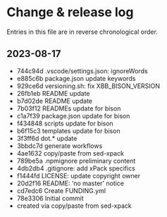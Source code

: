 # Change & release log

Entries in this file are in reverse chronological order.

## 2023-08-17

* 744c94d .vscode/settings.json: ignoreWords
* e885c6b package.json update keywords
* 929ce6d versioning.sh: fix XBB_BISON_VERSION
* 26fb1eb README update
* b7d02de README update
* 7b03f12 READMEs update for bison
* c1a7f39 package.json update for bison
* f434848 scripts update for bison
* b6f15c3 templates update for bison
* 3f3ff6d dot.* update
* 3bbdc7d generate workflows
* 4ae1632 copy/paste from sed-xpack
* 789be5a .npmignore preliminary content
* 4db2db4 .gitignore: add xPack specifics
* f1444fd LICENSE: update copyright owner
* 20d2f16 README: ‘no master’ notice
* cd7edc6 Create FUNDING.yml
* 78e3306 Initial commit
* created via copy/paste from sed-xpack
